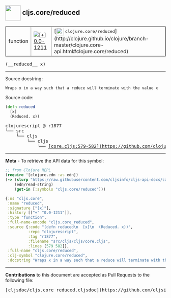 ## <img width="48px" valign="middle" src="http://i.imgur.com/Hi20huC.png"> cljs.core/reduced

 <table border="1">
<tr>

<td>function</td>
<td><a href="https://github.com/cljsinfo/cljs-api-docs/tree/0.0-1211"><img valign="middle" alt="[+] 0.0-1211" src="https://img.shields.io/badge/+-0.0--1211-lightgrey.svg"></a> </td>
<td>
[<img height="24px" valign="middle" src="http://i.imgur.com/1GjPKvB.png"> <samp>clojure.core/reduced</samp>](http://clojure.github.io/clojure/branch-master/clojure.core-api.html#clojure.core/reduced)
</td>
</tr>
</table>

 <samp>
(__reduced__ x)<br>
</samp>

---




Source docstring:

```
Wraps x in a way such that a reduce will terminate with the value x
```

Source code:

```clj
(defn reduced
  [x]
  (Reduced. x))
```

 <pre>
clojurescript @ r1877
└── src
    └── cljs
        └── cljs
            └── <ins>[core.cljs:579-582](https://github.com/clojure/clojurescript/blob/r1877/src/cljs/cljs/core.cljs#L579-L582)</ins>
</pre>


---

__Meta__ - To retrieve the API data for this symbol:

```clj
;; from Clojure REPL
(require '[clojure.edn :as edn])
(-> (slurp "https://raw.githubusercontent.com/cljsinfo/cljs-api-docs/catalog/cljs-api.edn")
    (edn/read-string)
    (get-in [:symbols "cljs.core/reduced"]))
```

```clj
{:ns "cljs.core",
 :name "reduced",
 :signature ["[x]"],
 :history [["+" "0.0-1211"]],
 :type "function",
 :full-name-encode "cljs.core_reduced",
 :source {:code "(defn reduced\n  [x]\n  (Reduced. x))",
          :repo "clojurescript",
          :tag "r1877",
          :filename "src/cljs/cljs/core.cljs",
          :lines [579 582]},
 :full-name "cljs.core/reduced",
 :clj-symbol "clojure.core/reduced",
 :docstring "Wraps x in a way such that a reduce will terminate with the value x"}

```

---

__Contributions__ to this document are accepted as Pull Requests to the following file:

 <pre>
[cljsdoc/cljs.core_reduced.cljsdoc](https://github.com/cljsinfo/cljs-api-docs/blob/master/cljsdoc/cljs.core_reduced.cljsdoc)
</pre>

